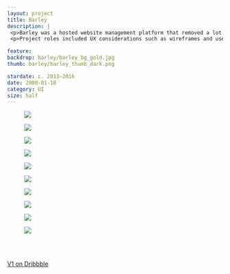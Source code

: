 ```yaml
---
layout: project
title: Barley
description: |
 <p>Barley was a hosted website management platform that removed a lot of the complexity found in typical CMS tools. With a nearly invisible interface, our goal was to make content editing unbelievably easily accessible to everyone.</p>
 <p>Project roles included UX considerations such as wireframes and user flow charts, feature planning and spec documents, app interface design, icon design, branding, user template design and development, website design and development, and transaction email design and development.</p>

feature:
backdrop: barley/barley_bg_gold.jpg
thumb: barley/barley_thumb_dark.png

stardate: c. 2013–2016
date: 2000-01-18
category: UI
size: half
---
```


<section class="grayed tight">
  <main>
    <figure style="background-image:url({{site.project_img_path}}b2/editor.jpg);" class="">
      <img src="{{site.project_img_path}}b2/editor.jpg">
    </figure>
    <figure style="background-image:url({{site.project_img_path}}b2/editors.jpg);" class="">
      <img src="{{site.project_img_path}}b2/editors.jpg">
    </figure>
    <figure style="background-image:url({{site.project_img_path}}b2/site-bar.jpg);" class="">
      <img src="{{site.project_img_path}}b2/site-bar.jpg">
    </figure>
    <figure style="background-image:url({{site.project_img_path}}b2/icons.jpg);" class="">
      <img src="{{site.project_img_path}}b2/icons.jpg">
    </figure>
    <figure style="background-image:url({{site.project_img_path}}b2/modal.jpg);" class="">
      <img src="{{site.project_img_path}}b2/modal.jpg">
    </figure>
    <figure style="background-image:url({{site.project_img_path}}b2/modals.jpg);" class="">
      <img src="{{site.project_img_path}}b2/modals.jpg">
    </figure>
    <figure style="background-image:url({{site.project_img_path}}b2/small-modals.jpg);" class="">
      <img src="{{site.project_img_path}}b2/small-modals.jpg">
    </figure>
    <figure style="background-image:url({{site.project_img_path}}b2/themes.jpg);" class="">
      <img src="{{site.project_img_path}}b2/themes.jpg">
    </figure>
    <figure style="background-image:url({{site.project_img_path}}b2/logos.jpg);" class="">
      <img src="{{site.project_img_path}}b2/logos.jpg">
    </figure>
    <figure style="background-image:url({{site.project_img_path}}b2/site.jpg);" class="">
      <img src="{{site.project_img_path}}b2/site.jpg">
    </figure>
  </main>
</section>
<section>
  <main>
    <br><br>
    <article class="centered">
      <div class="text-wrapper">
        <p class="links"><a href="https://dribbble.com/kyleruane/projects/106167-Barley">V1 on Dribbble</a></p>
      </div>
    </article>
  </main>
</section>
